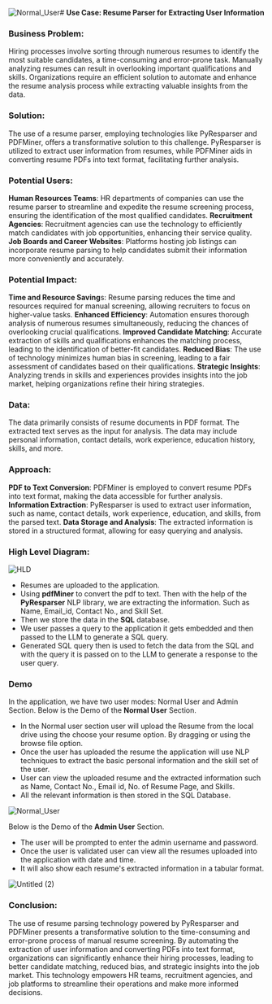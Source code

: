 ![Normal_User](https://github.com/mohtasham9/Resume-parser-nlp/assets/77109645/afe91d6a-b979-4c2d-b0f9-ab9fc3cdbefe)# **Use Case: Resume Parser for Extracting User Information**

### **Business Problem**:
Hiring processes involve sorting through numerous resumes to identify the most suitable candidates, a time-consuming and error-prone task. Manually analyzing resumes can result in overlooking important qualifications and skills. Organizations require an efficient solution to automate and enhance the resume analysis process while extracting valuable insights from the data.

### **Solution**:
The use of a resume parser, employing technologies like PyResparser and PDFMiner, offers a transformative solution to this challenge. PyResparser is utilized to extract user information from resumes, while PDFMiner aids in converting resume PDFs into text format, facilitating further analysis.

### **Potential Users:**
**Human Resources Teams**: HR departments of companies can use the resume parser to streamline and expedite the resume screening process, ensuring the identification of the most qualified candidates.
**Recruitment Agencies**: Recruitment agencies can use the technology to efficiently match candidates with job opportunities, enhancing their service quality.
**Job Boards and Career Websites**: Platforms hosting job listings can incorporate resume parsing to help candidates submit their information more conveniently and accurately.

### **Potential Impact:**
**Time and Resource Saving**s: Resume parsing reduces the time and resources required for manual screening, allowing recruiters to focus on higher-value tasks.
**Enhanced Efficiency**: Automation ensures thorough analysis of numerous resumes simultaneously, reducing the chances of overlooking crucial qualifications.
**Improved Candidate Matching**: Accurate extraction of skills and qualifications enhances the matching process, leading to the identification of better-fit candidates.
**Reduced Bias**: The use of technology minimizes human bias in screening, leading to a fair assessment of candidates based on their qualifications.
**Strategic Insights**: Analyzing trends in skills and experiences provides insights into the job market, helping organizations refine their hiring strategies.

### **Data:**
The data primarily consists of resume documents in PDF format. The extracted text serves as the input for analysis. The data may include personal information, contact details, work experience, education history, skills, and more.

### **Approach:**
**PDF to Text Conversion**: PDFMiner is employed to convert resume PDFs into text format, making the data accessible for further analysis.
**Information Extraction**: PyResparser is used to extract user information, such as name, contact details, work experience, education, and skills, from the parsed text.
**Data Storage and Analysis**: The extracted information is stored in a structured format, allowing for easy querying and analysis.


### **High Level Diagram:**
![HLD](https://github.com/mohtasham9/Resume-parser-nlp/assets/77109645/1569129a-15ee-4c43-8d3b-735d1cad8c74)

- Resumes are uploaded to the application.
- Using **pdfMiner** to convert the pdf to text. Then with the help of the **PyResparser** NLP library, we are extracting the information. Such as Name, Email_id, Contact No., and Skill Set.
- Then we store the data in the **SQL** database. 
- We user passes a query to the application it gets embedded and then passed to the LLM to generate a SQL query.
- Generated SQL query then is used to fetch the data from the SQL and with the query it is passed on to the LLM to generate a response to the user query. 


### **Demo**
In the application, we have two user modes: Normal User and Admin Section. 
Below is the Demo of the **Normal User** Section. 
- In the Normal user section user will upload the Resume from the local drive using the choose your resume option. By dragging or using the browse file option. 
- Once the user has uploaded the resume the application will use NLP techniques to extract the basic personal information and the skill set of the user.
- User can view the uploaded resume and the extracted information such as Name, Contact No., Email id, No. of Resume Page, and Skills.
- All the relevant information is then stored in the SQL Database.
    
![Normal_User](https://github.com/mohtasham9/Resume-parser-nlp/assets/77109645/12c10150-6141-4563-9b51-27dde4228617)

Below is the Demo of the **Admin User** Section.
- The user will be prompted to enter the admin username and password.
- Once the user is validated user can view all the resumes uploaded into the application with date and time. 
- It will also show each resume's extracted information in a tabular format. 

![Untitled (2)](https://github.com/mohtasham9/Resume-parser-nlp/assets/77109645/f6691321-0643-4818-9ef4-9446b8c3b9ba)

### **Conclusion**:
The use of resume parsing technology powered by PyResparser and PDFMiner presents a transformative solution to the time-consuming and error-prone process of manual resume screening. By automating the extraction of user information and converting PDFs into text format, organizations can significantly enhance their hiring processes, leading to better candidate matching, reduced bias, and strategic insights into the job market. This technology empowers HR teams, recruitment agencies, and job platforms to streamline their operations and make more informed decisions.
